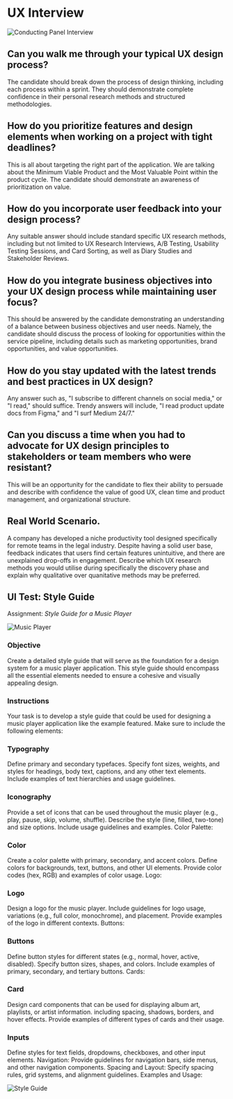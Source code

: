 # UX Interview 

![Conducting Panel Interview](https://www.4cornerresources.com/wp-content/uploads/2023/09/Conducting-panel-interview.jpg)

## Can you walk me through your typical UX design process?

The candidate should break down the process of design thinking, including each process within a sprint. They should demonstrate complete confidence in their personal research methods and structured methodologies. 

## How do you prioritize features and design elements when working on a project with tight deadlines?

This is all about targeting the right part of the application. We are talking about the Minimum Viable Product and the Most Valuable Point within the product cycle. The candidate should demonstrate an awareness of prioritization on value. 

## How do you incorporate user feedback into your design process?

Any suitable answer should include standard specific UX research methods, including but not limited to UX Research Interviews, A/B Testing, Usability Testing Sessions, and Card Sorting, as well as Diary Studies and Stakeholder Reviews. 

## How do you integrate business objectives into your UX design process while maintaining user focus?

This should be answered by the candidate demonstrating an understanding of a balance between business objectives and user needs. Namely, the candidate should discuss the process of looking for opportunities within the service pipeline, including details such as marketing opportunities, brand opportunities, and value opportunities.   

## How do you stay updated with the latest trends and best practices in UX design?

Any answer such as, "I subscribe to different channels on social media," or "I read," should suffice. Trendy answers will include, "I read product update docs from Figma," and "I surf Medium 24/7." 

## Can you discuss a time when you had to advocate for UX design principles to stakeholders or team members who were resistant?

This will be an opportunity for the candidate to flex their ability to persuade and describe with confidence the value of good UX, clean time and product management, and organizational structure.

## Real World Scenario. 

A company has developed a niche productivity tool designed specifically for remote teams in the legal industry. Despite having a solid user base, feedback indicates that users find certain features unintuitive, and there are unexplained drop-offs in engagement. Describe which UX research methods you would utilise during specifically the discovery phase and explain why qualitative over quanitative methods may be preferred. 

## UI Test: Style Guide

Assignment: *Style Guide for a Music Player*

![Music Player](https://res.cloudinary.com/chriskelly-it/image/upload/v1723031940/preview_1_q43qh8.png)

### Objective
Create a detailed style guide that will serve as the foundation for a design system for a music player application. This style guide should encompass all the essential elements needed to ensure a cohesive and visually appealing design.

### Instructions
Your task is to develop a style guide that could be used for designing a music player application like the example featured. Make sure to include the following elements:

### Typography

Define primary and secondary typefaces.
Specify font sizes, weights, and styles for headings, body text, captions, and any other text elements.
Include examples of text hierarchies and usage guidelines.

### Iconography

Provide a set of icons that can be used throughout the music player (e.g., play, pause, skip, volume, shuffle).
Describe the style (line, filled, two-tone) and size options.
Include usage guidelines and examples.
Color Palette:

### Color

Create a color palette with primary, secondary, and accent colors.
Define colors for backgrounds, text, buttons, and other UI elements.
Provide color codes (hex, RGB) and examples of color usage.
Logo:

### Logo

Design a logo for the music player.
Include guidelines for logo usage, variations (e.g., full color, monochrome), and placement.
Provide examples of the logo in different contexts.
Buttons:

### Buttons

Define button styles for different states (e.g., normal, hover, active, disabled).
Specify button sizes, shapes, and colors.
Include examples of primary, secondary, and tertiary buttons.
Cards:

### Card

Design card components that can be used for displaying album art, playlists, or artist information.
including spacing, shadows, borders, and hover effects.
Provide examples of different types of cards and their usage.

### Inputs

Define styles for text fields, dropdowns, checkboxes, and other input elements.
Navigation: Provide guidelines for navigation bars, side menus, and other navigation components.
Spacing and Layout: Specify spacing rules, grid systems, and alignment guidelines.
Examples and Usage:

![Style Guide](https://res.cloudinary.com/chriskelly-it/image/upload/v1723032323/StyleGuide_awvblr.jpg)

